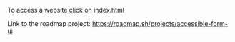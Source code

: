 To access a website click on index.html

Link to the roadmap project: https://roadmap.sh/projects/accessible-form-ui
